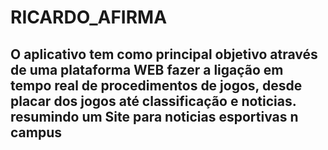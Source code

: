 # RICARDO_AFIRMA



##	O aplicativo tem como principal objetivo através de uma plataforma WEB fazer a ligação em tempo real de procedimentos de jogos, desde placar dos jogos até classificação e noticias. resumindo um Site para noticias esportivas n campus


